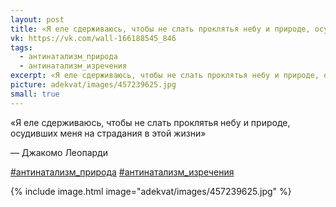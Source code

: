 ```yaml
---
layout: post
title: «Я еле сдерживаюсь, чтобы не слать проклятья небу и природе, осудивших меня на страдания в этой жизни»
vk: https://vk.com/wall-166188545_846
tags:
  - антинатализм_природа
  - антинатализм_изречения
excerpt: «Я еле сдерживаюсь, чтобы не слать проклятья небу и природе, осудивших меня на страдания в этой жизни» — Джакомо Леопарди
picture: adekvat/images/457239625.jpg
small: true
---
```

«Я еле сдерживаюсь, чтобы не слать проклятья небу и природе, осудивших меня на страдания в этой жизни»

— Джакомо Леопарди

[#антинатализм_природа](poisk.html#антинатализм_природа)
[#антинатализм_изречения](poisk.html#антинатализм_изречения)

{% include image.html image="adekvat/images/457239625.jpg" %}
